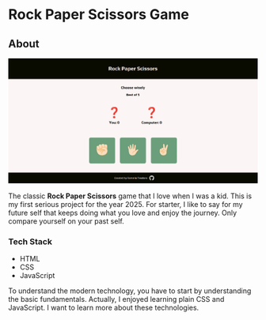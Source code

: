 # Rock Paper Scissors Game

## About

![Website Screenshot](assets/screenshot.png)

The classic **Rock Paper Scissors** game that I love when I was a kid. This is my first serious project for the year 2025. For starter, I like to say for my future self that keeps doing what you love and enjoy the journey. Only compare yourself on your past self.

### Tech Stack

- HTML
- CSS
- JavaScript

To understand the modern technology, you have to start by understanding the basic fundamentals. Actually, I enjoyed learning plain CSS and JavaScript. I want to learn more about these technologies.
